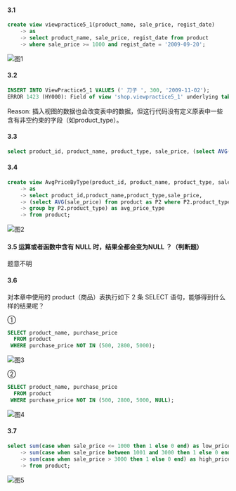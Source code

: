 #### 3.1 

```sql
create view viewpractice5_1(product_name, sale_price, regist_date)
    -> as
    -> select product_name, sale_price, regist_date from product
    -> where sale_price >= 1000 and regist_date = '2009-09-20';
```

![图1](https://user-images.githubusercontent.com/62495140/102713715-2cc5f380-4305-11eb-803e-4f3267754203.png)

#### 3.2

```sql
INSERT INTO ViewPractice5_1 VALUES (' 刀子 ', 300, '2009-11-02');
ERROR 1423 (HY000): Field of view 'shop.viewpractice5_1' underlying table doesn't have a default value
```

Reason: 插入视图的数据也会改变表中的数据，但这行代码没有定义原表中一些含有非空约束的字段（如product_type）。

#### 3.3

```sql
select product_id, product_name, product_type, sale_price, (select AVG(sale_price) from product) as sale_price_all from product;
```

#### 3.4

```sql
create view AvgPriceByType(product_id, product_name, product_type, sale_price, avg_price_type)
    -> as
    -> select product_id,product_name,product_type,sale_price,
    -> (select AVG(sale_price) from product as P2 where P2.product_type = product.product_type
    -> group by P2.product_type) as avg_price_type
    -> from product;

```

![图2](https://user-images.githubusercontent.com/62495140/102713717-32bbd480-4305-11eb-8bff-6f8d14bf853f.png)

#### 3.5 运算或者函数中含有 NULL 时，结果全都会变为NULL ？（判断题）

题意不明

#### 3.6 

对本章中使用的 product（商品）表执行如下 2 条 SELECT 语句，能够得到什么样的结果呢？

①

```sql
SELECT product_name, purchase_price
  FROM product
 WHERE purchase_price NOT IN (500, 2800, 5000);
```

![图3](https://user-images.githubusercontent.com/62495140/102713721-394a4c00-4305-11eb-8865-fc4dfc5b5b1b.png)

②

```sql
SELECT product_name, purchase_price
  FROM product
 WHERE purchase_price NOT IN (500, 2800, 5000, NULL);
```

![图4](https://user-images.githubusercontent.com/62495140/102713725-3e0f0000-4305-11eb-85d2-f805a94c1ee1.png)

#### 3.7

```sql
select sum(case when sale_price <= 1000 then 1 else 0 end) as low_price,
    -> sum(case when sale_price between 1001 and 3000 then 1 else 0 end) as mid_price,
    -> sum(case when sale_price > 3000 then 1 else 0 end) as high_price 
    -> from product;
```

![图5](https://user-images.githubusercontent.com/62495140/102713728-423b1d80-4305-11eb-9477-01634adc1658.png)

